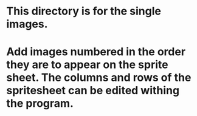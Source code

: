 # This directory is for the single images.
#
# Add images numbered in the order they are to appear on the sprite sheet. The columns and rows of the spritesheet can be edited withing the program.
#
